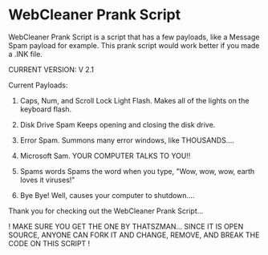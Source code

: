 # WebCleaner Prank Script

WebCleaner Prank Script is a script that has a few payloads, like a Message Spam payload for example. This prank script would work better if you made a .INK file.

CURRENT VERSION: V 2.1

Current Payloads:

1. Caps, Num, and Scroll Lock Light Flash.
  Makes all of the lights on the keyboard flash.
  
2. Disk Drive Spam
  Keeps opening and closing the disk drive.

3. Error Spam.
  Summons many error windows, like THOUSANDS....

4. Microsoft Sam.
  YOUR COMPUTER TALKS TO YOU!!
  
5. Spams words
  Spams the word when you type, "Wow, wow, wow, earth loves it viruses!"
  
6. Bye Bye!
  Well, causes your computer to shutdown.... 


Thank you for checking out the WebCleaner Prank Script...

! MAKE SURE YOU GET THE ONE BY THATSZMAN... SINCE IT IS OPEN SOURCE, ANYONE CAN FORK IT AND CHANGE, REMOVE, AND BREAK THE CODE ON THIS SCRIPT !
